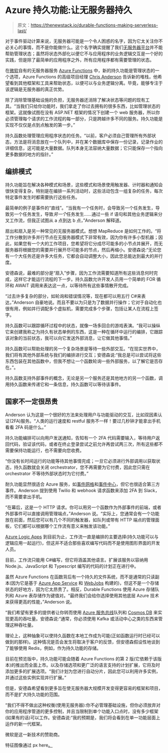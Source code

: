 # Azure 持久功能:让无服务器持久

> 原文：<https://thenewstack.io/durable-functions-making-serverless-last/>

对于事件驱动计算来说，无服务器可能是一个令人困惑的名字，因为它太关注你不必关心的事情，而不是你能做什么。这个名字确实提醒了我们[无服务器平台](/category/serverless/)并不能帮助管理状态；虽然将状态外部化以便它不与应用程序的业务逻辑交互是一个好的实践，但是除了最简单的应用程序之外，所有应用程序都有需要管理的状态。

在[微软](https://azure.microsoft.com/en-us/?v=17.14)自有的无服务器服务 [Azure Functions](https://azure.microsoft.com/en-us/services/functions/) 中，新的持久功能是管理状态的一个选项，Azure Functions 的高级项目经理 [Chris Anderson](https://github.com/christopheranderson) 告诉新的堆栈，他希望看到其他框架和工具来帮助状态，以便可以与业务逻辑分离。毕竟，能够专注于该逻辑是无服务器的真正优势。

除了消除管理基础设施的负担，无服务器还消除了解决状态等问题的现有工具。“当我们只给你功能时，我们拿走了你过去拥有的很多东西，比如管理状态的框架。这就像试图在没有 ASP.NET 框架的情况下创建一个 web 服务器，所以你必须管理每个请求的工作流程的每一部分，只是跨越许多不同的服务。持久功能是实现不仅仅是点到点触发的第一步。”

持久函数处理管理应用程序状态的任务。“以前，客户必须自己管理所有外部状态，方法是将消息放在一个队列中，并在某个数据库中保存一份记录，记录作业的详细信息，这可能是大量数据。队列本身无法容纳大量数据；它只能保存一个指向更多数据的地方的指针。”

## 编排模式

持久功能旨在解决各种模式和场景，这些模式和场景使用触发器、计时器和通知会很快变得复杂，特别是在编排一系列活动时，这些活动包含一组复杂的任务，每次特定事件发生时都需要执行这些任务。

最简单的例子是事件的“直线”。“当我有一个任务时，会导致另一个任务发生，导致另一个任务发生，导致*另一个*任务发生……通过一些 if 语句和其他业务逻辑来分叉工作流，但我正试图从 a 点到达 b 点，”Anderson 解释道。

扇出和扇入是另一种常见的无服务器模式。想想 MapReduce 是如何工作的。“将工作分散到许多并行节点在无服务器模式下非常有效，因为你有许多小型机器；因此，如果您有一个大的工作项目，您希望将它分成尽可能多的小节点并展开，而无服务器将根据您的需要并行展开尽可能多的节点，然后再缩小。安德森说:“无论您有一个大任务还是许多大任务，它都会自动调整大小，因此您总能达到最大的并行度。

安德森说，最难的部分是“扇入”步骤，因为工作流需要知道所有这些消息何时完成，这样它才能运行流程的下一步。持久函数允许开发人员用一个简单的 FOR 循环和 AWAIT 调用来表达这一点，以等待所有这些事情散开完成。

“过去许多复杂的部分，如轮询和错误情况等，现在都可以用五行 C#来表达，”Anderson 自豪地说。而且不要以为只是为了数据并行操作；它对于自动化也很有用，例如并行调配多个虚拟机，需要完成多个步骤，包括让某人在流程上签字。

持久函数可以跟踪循环过程中的状态，就像一场多回合的游戏表演。“我可以操纵它来创建我称之为持久有状态单例的东西，这是一种在循环中运行的编排，它跟踪该对象的当前状态，我可以向它发送外部消息，让它做其他事情。”

持久函数可以帮助处理的另一个复杂场景是等待一些外部交互。“在现实世界中，我们将有其他外部系统与我们的编排进行交互；安德森说:“我总是可以尝试将这些东西包装在其他函数中，但我不想让一个函数轮询一些外部服务，以了解它是否存在。”。

持久函数支持外部事件的概念，无论是另一个服务还是其他地方的另一个函数，调用持久函数来传递它和一条信息，持久函数可以等待该事件。

## 国家不一定很昂贵

Anderson 认为这是一个很好的方法来处理用户与功能驱动的交互，比如双因素认证(2FA)服务。“人类的运行速度和 restful 服务不一样！要过几秒钟才能拿出手机看看 2FA 码是什么。”

持久功能编排可以向用户发送通知，告知有一个 2FA 代码需要输入，等待用户返回代码，验证该代码，或者在终止登录尝试之前允许再尝试两三次，所有这些都不需要保持功能运行，也不需要向您收费。

“你没有长时间运行的功能等待其他事情完成；一旦它必须进行外部调用以获取状态，持久函数就会关闭 orchestrator，您不再需要为它付费，因此您只需在 orchestrator 不等待外部状态时为它付费。”

耐久功能显然很适合 Azure 服务，如[事件网格](https://azure.microsoft.com/en-us/services/event-grid/)和[事件中心](https://azure.microsoft.com/en-us/services/event-hubs/)，但它也很适合第三方事件。Anderson 提到使用 Twilio 和 webhook 请求函数来添加 2FA 到 Slack，而不需要拿出手机。

“在幕后，这是一个 HTTP 请求。你可以用另一个函数作为外部事件的前端，或者外部事件可以直接调用管理端点，”Anderson 说。“实际上，您通常会有一个功能放在前面，然后您可以有几个不同的触发器，如队列或带有 HTTP 端点的管理面板，它们都可以根据哪个工作流有意义来触发该功能。”

[Azure Logic Apps](https://azure.microsoft.com/en-us/services/logic-apps/) 到目前为止，工作流一直是编排的主要选择(持久功能可以与逻辑应用一起运行)，但这并不适合那些喜欢编写代码而不是使用图形界面的开发人员。

目前，工作流只能用 C#编写，但它将涵盖其他语言。扩展该服务以容纳用 Node.js、JavaScript 和 Typescript 编写的代码的计划正在进行中。

虽然 Azure Functions 在函数背后有一个持久的文件系统，而不是通常的只读副本(因为它是基于 [Azure App Service](https://azure.microsoft.com/en-us/services/app-service/) 和 [WebJobs](https://www.hanselman.com/blog/IntroducingWindowsAzureWebJobs.aspx) 构建的)，但这不是一个存储状态的好地方，因为它太昂贵了。相反，Durable Functions 使用 Azure 存储队列和 Azure 表存储作为键值对。“最终我们会给你选择使用其他底层 Azure 技术来获得更高的性能，”Anderson 说。

“我们希望有更多的提供者让你转而使用 [Azure 服务总线](https://azure.microsoft.com/en-us/services/service-bus/)队列和 [Cosmos DB](https://thenewstack.io/cosmos-db/) 来实现更高的吞吐量。安德森说:“通常，你必须使用 Kafka 或活动中心之类的东西来管理这种吞吐量。

理论上，这种抽象可以使持久函数在本地工作成为可能(正如函数运行时已经可以做到的那样)。这种情况是否会发生将取决于客户的反馈，但安德森假设性地谈到了能够使用 Redis，例如，作为持久功能的存储。

目前在预览版中，持久功能可能会随着 Azure Functions 的第 2 版(它依赖于该版本)的推出而全面上市。以及存储选项和更广泛的语言支持的计划扩展，它将及时添加更多的扩展选项。“我们计划为您进行自动分片，因此您可以利用许多实例，并通过这些实例实现并行扩展。”

但是，安德森希望看到更多旨在使无服务器大规模开发变得更容易的框架和项目，而不是扩大持久功能的范围。

“我们不得不做出这种权衡(使用无服务器):你不必管理基础设施，但你必须放弃对你的应用程序管道的更多控制，并且当限制到单个功能入口点时，没有多少框架(如果有的话)可以工作。安德森说:“我的预期是，我们将会看到在单一功能层面上运作的新一代框架。

微软是这一新技术的赞助商。

特征图像通过 px here[。](https://pxhere.com/en/photo/1347881)

<svg xmlns:xlink="http://www.w3.org/1999/xlink" viewBox="0 0 68 31" version="1.1"><title>Group</title> <desc>Created with Sketch.</desc></svg>